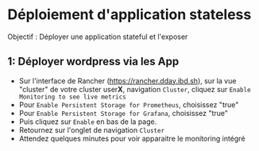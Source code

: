 # Déploiement d'application stateless

Objectif : Déployer une application stateful et l'exposer

## 1: Déployer wordpress via les App

* Sur l'interface de Rancher (https://rancher.dday.ibd.sh), sur la vue "cluster" de votre cluster user**X**, navigation `Cluster`, cliquez sur `Enable Monitoring to see live metrics`
* Pour `Enable Persistent Storage for Prometheus`, choisissez "true"
* Pour `Enable Persistent Storage for Grafana`, choisissez "true"
* Puis cliquez sur `Enable` en bas de la page.
* Retournez sur l'onglet de navigation `Cluster`
* Attendez quelques minutes pour voir apparaitre le monitoring intégré

